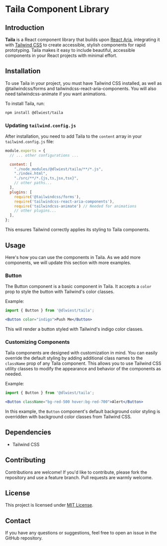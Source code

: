 # Taila Component Library

## Introduction

**Taila** is a React component library that builds upon [React Aria](https://react-spectrum.adobe.com/react-aria/), integrating it with [Tailwind CSS](https://tailwindcss.com/) to create accessible, stylish components for rapid prototyping. Taila makes it easy to include beautiful, accessible components in your React projects with minimal effort.

## Installation

To use Taila in your project, you must have Tailwind CSS installed, as well as @tailwindcss/forms and tailwindcss-react-aria-components. You will also need tailwindcss-animate if you want animations.

To install Taila, run:

```bash
npm install @dlwiest/taila
```

### Updating `tailwind.config.js`

After installation, you need to add Taila to the `content` array in your `tailwind.config.js` file:

```javascript
module.exports = {
  // ... other configurations ...

  content: [
    "./node_modules/@dlwiest/taila/**/*.js",
    "./index.html",
    "./src/**/*.{js,ts,jsx,tsx}",
    // other paths...
  ],
  plugins: [
    require('@tailwindcss/forms'),
    require('tailwindcss-react-aria-components'),
    require('tailwindcss-animate') // Needed for animations
    // other plugins...
  ],
};
```

This ensures Tailwind correctly applies its styling to Taila components.

## Usage

Here's how you can use the components in Taila. As we add more components, we will update this section with more examples.

### Button

The Button component is a basic component in Taila. It accepts a `color` prop to style the button with Tailwind's color classes.

Example:

```jsx
import { Button } from '@dlwiest/taila';

<Button color="indigo">Push Me</Button>
```

This will render a button styled with Tailwind's indigo color classes.

### Customizing Components

Taila components are designed with customization in mind. You can easily override the default styling by adding additional class names to the `className` prop of any Taila component. This allows you to use Tailwind CSS utility classes to modify the appearance and behavior of the components as needed.

Example:
```jsx
import { Button } from '@dlwiest/taila';

<Button className="bg-red-500 hover:bg-red-700">Alert</Button>
```

In this example, the `Button` component's default background color styling is overridden with background color classes from Tailwind CSS.

## Dependencies

- Tailwind CSS

## Contributing

Contributions are welcome! If you'd like to contribute, please fork the repository and use a feature branch. Pull requests are warmly welcome.

## License

This project is licensed under [MIT License](LICENSE.md).

## Contact

If you have any questions or suggestions, feel free to open an issue in the GitHub repository.
